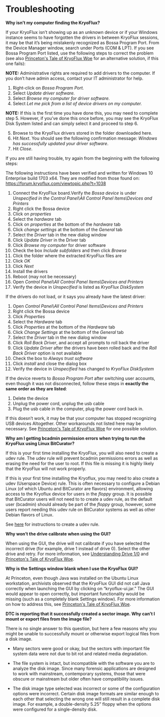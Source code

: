 # Troubleshooting

**Why isn’t my computer finding the KryoFlux?**

If your KryoFlux isn’t showing up as an unknown device or if your Windows instance
seems to have forgotten the drivers in between KryoFlux sessions, it may be that it’s being mistakenly recognized as Bossa Program Port. From the Device Manager window, search under Ports (COM & LPT). If you see Bossa Program Port listed, use the following steps to correct the problem (see also [Princeton's Tale of KryoFlux Woe](/02%20PART%20TWO%20In-Depth/Lessons-Learned.md#princetonuniversity) for an alternative solution, if this one fails):

**NOTE:** Administrative rights are required to add drivers to the computer. If you don’t have
admin access, contact your IT administrator for help.

1.  Right-click on *Bossa Program Port.*
2.  Select *Update driver software.*
3.  Select *Browse my computer for driver software.*
4.  Select *Let me pick from a list of device drivers on my computer.*

**NOTE:** If this is the first time you have done this, you may need to complete step
5. However, if you’ve done this once before, you may see the KryoFlux
Disk System listed and can simply select it and proceed to step 6.

5.  Browse to the KryoFlux drivers stored in the folder downloaded here.
6.  Hit *Next*. You should see the following confirmation message: *Windows has successfully updated your driver software*.
7.  Hit *Close*.

If you are still having trouble, try again from the beginning with the following steps:

The following instructions have been verified and written for Windows 10 Enterprise build 1703 x64. They are modified from those found on: https://forum.kryoflux.com/viewtopic.php?t=1038 

1.  Connect the KryoFlux board.Verify the *Bossa device* is under *Unspecified in the Control Panel\\All Control Panel Items\\Devices and Printers*
2.  Right click the Bossa device
3.  Click on *properties*
4.  Select the *hardware* tab
5.  Click on *properties* at the bottom of the *hardware* tab
6.  Click *change settings* at the bottom of the *General* tab
7.  Select the *Driver* tab in the new dialog window
8.  Click *Update Driver* in the Driver tab
9.  Click *Browse my computer* for driver software
10. Check the box *Include subfolders* and then click *Browse*
11. Click the folder where the extracted KryoFlux files are
12. Click *OK*
13. Click *Next*
14. Install the drivers
15. Reboot (may not be necessary)
16. Open *Control Panel\\All Control Panel Items\\Devices and Printers*
17. Verify the device in *Unspecified* is listed as *KryoFlux DiskSystem*

If the drivers do not load, or it says you already have the latest driver:

1.  Open *Control Panel\\All Control Panel Items\\Devices and Printers*
2.  Right click the Bossa device
3.  Click *Properties*
4.  Select the *Hardware* tab
5.  Click *Properties* at the bottom of the *Hardware* tab
6.  Click *Change Settings* at the bottom of the *General* tab
7.  Select the *Driver* tab in the new dialog window
8.  Click *Roll Back Driver*, and accept all prompts to roll back the driver
9.  Click *Update Driver* after the drivers have been rolled back and the *Roll Back Driver* option is not available
10. Check the box to *Always trust software*
11. Click *install* and close the dialog box
12. Verify the device in *Unspecified* has changed to *KryoFlux DiskSystem*

If the device reverts to *Bossa Program Port* after switching user accounts, even though it was not disconnected, follow these steps in **exactly the same order as they are listed**:

1.  Delete the device
2.  Unplug the power cord, unplug the usb cable
3.  Plug the usb cable in the computer, plug the power cord back in.

If this doesn’t work, it may be that your computer has stopped recognizing USB devices
Altogether. Other workarounds not listed here may be necessary.  See [Princeton's Tale of KryoFlux Woe](/02%20PART%20TWO%20In-Depth/Lessons-Learned.md#princetonuniversity) for one possible solution.


**Why am I getting bcadmin permission errors when trying to run the KryoFlux using Linux BitCurator?**

If this is your first time installing the KryoFlux, you will also need to create a udev rule.
The udev rule will prevent bcadmin permissions errors as well as erasing the need for the user to root. If this file is missing it is highly likely that the KryoFlux will not work properly.

If this is your first time installing the Kryoflux, you may need to also create a udev (Userspace Device) rule. This is often necessary to configure a Debian Linux (of which Ubuntu and BitCurator are flavors) environment, allowing access to the Kryoflux device for users in the *floppy* group. It is possible that BitCurator users will not need to to create a udev rule, as the default user (bcadmin) should already be part of the *floppy* group, however, some users report needing this udev rule on BitCurator systems as well as other Debian flavors of Linux.

See [here](/01%20PART%20ONE%20Getting%20Started/01%20SET-UP%20AND%20INSTALLATION/README.md#udevrule) for instructions to create a udev rule.

**Why won’t the drive calibrate when using the GUI?**

When using the GUI, the drive will not calibrate if you have selected the incorrect drive
(for example, drive 1 instead of drive 0). Select the other drive and retry. For more information, see [Understanding Drive 1/0](/02%20PART%20TWO%20In-Depth/Understanding-Drives-1-and-0.md) and [Princeton's Tale of KryoFlux Woe](/02%20PART%20TWO%20In-Depth/Lessons-Learned.md#princetonuniversity).

**Why is the Settings window blank when I use the KryoFlux GUI?**

At Princeton, even though Java was installed on the Ubuntu Linux workstation, archivists observed that the KryoFlux GUI did not call Java correctly when launching the GUI by clicking on “kryoflux-ui.jar.” The GUI would appear to open correctly, but important functionality would be missing (such as a completely blank Settings window). For more information on how to address this, see [Princeton's Tale of KryoFlux Woe](/02%20PART%20TWO%20In-Depth/Lessons-Learned.md#princetonuniversity).

**DTC is reporting that it successfully created a sector image. Why can’t I mount or export files from the image file?**

There is no single answer to this question, but here a few reasons why you might be unable to successfully mount or otherwise export logical files from a disk image.

* Many sectors were good or okay, but the sectors with important file system data were not due to bit rot and related media degradation.

* The file system is intact, but incompatible with the software you are to analyze the disk image. Since many forensic applications are designed to work with mainstream, contemporary systems, those that were obscure or mainstream but older often have compatibility issues.

* The disk image type selected was incorrect or some of the configuration options were incorrect. Certain disk image formats are similar enough to each other that selecting the wrong one will still result in a complete disk image. For example, a double-density 5.25” floppy when the options were configured for a single-density disk.
